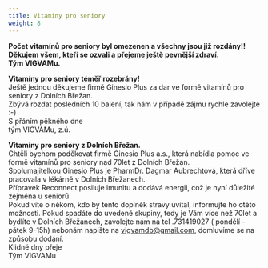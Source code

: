 ```yaml
---
title: Vitamíny pro seniory
weight: 8
---
```

**Počet vitamínů pro seniory byl omezenen a všechny jsou již rozdány!!**\
**Děkujem všem, kteří se ozvali a přejeme ještě pevnější zdraví.**\
**Tým VIGVAMu.**

**Vitamíny pro seniory téměř rozebrány!**\
Ještě jednou děkujeme firmě Ginesio Plus za dar ve formě vitamínů pro seniory z Dolních Břežan.\
Zbývá rozdat posledních 10 balení, tak nám v případě zájmu rychle zavolejte :-)\
S přáním pěkného dne\
tým VIGVAMu, z.ú.

**Vitamíny pro seniory z Dolních Břežan.**\
Chtěli bychom poděkovat firmě Ginesio Plus a.s., která nabídla pomoc ve formě vitamínů pro seniory nad 70let z Dolních Břežan.\
Spolumajitelkou Ginesio Plus je PharmDr. Dagmar Aubrechtová, která dříve pracovala v lékárně v Dolních Břežanech.\
Přípravek Reconnect posiluje imunitu a dodává energii, což je nyní důležité zejména u seniorů.\
Pokud víte o někom, kdo by tento doplněk stravy uvítal, informujte ho otéto možnosti. Pokud spadáte do uvedené skupiny, tedy je Vám více než 70let a bydlíte v Dolních Břežanech, zavolejte nám na tel .731419027 ( pondělí - pátek 9-15h) nebonám napište na [vigvamdb@gmail.com](https://mail.centrum.cz/#composeto), domluvíme se na způsobu dodání.\
Klidné dny přeje\
Tým VIGVAMu